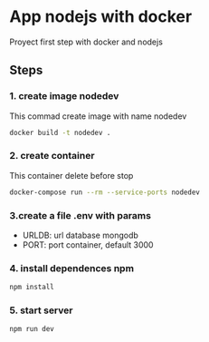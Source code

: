 # App nodejs with docker

Proyect first step with docker and nodejs

## Steps

### 1. create image nodedev

This commad create image with name nodedev

```bash
docker build -t nodedev .
```

### 2. create container

This container delete before stop

```bash
docker-compose run --rm --service-ports nodedev
```

### 3.create a file .env with params

- URLDB: url database mongodb
- PORT: port container, default 3000

### 4. install dependences npm

```bash
npm install
```

### 5. start server

```bash
npm run dev
```
